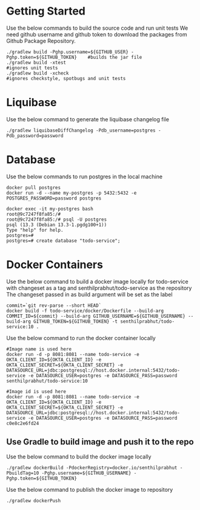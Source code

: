 # Getting Started
Use the below commands to build the source code and run unit tests
We need github username and github token to download the packages from Github Package Repository. 
```shell
./gradlew build -Pghp.username=${GITHUB_USER} -Pghp.token=${GITHUB_TOKEN}    #builds the jar file
./gradlew build -xtest                                                       #ignores unit tests
./gradlew build -xcheck                                                      #ignores checkstyle, spotbugs and unit tests
```

# Liquibase
Use the below command to generate the liquibase changelog file
```
./gradlew liquibaseDiffChangelog -Pdb_username=postgres -Pdb_password=password
```

# Database
Use the below commands to run postgres in the local machine
```shell
docker pull postgres
docker run -d --name my-postgres -p 5432:5432 -e POSTGRES_PASSWORD=password postgres

docker exec -it my-postgres bash
root@9c7247f8fa85:/#
root@9c7247f8fa85:/# psql -U postgres
psql (13.3 (Debian 13.3-1.pgdg100+1))
Type "help" for help.
postgres=# 
postgres=# create database "todo-service";
```

# Docker Containers
Use the below command to build a docker image locally for todo-service with changeset as a tag and 
senthilprabhut/todo-service as the repository
The changeset passed in as build argument will be set as the label
```shell
commit=`git rev-parse --short HEAD`
docker build -f todo-service/docker/Dockerfile --build-arg COMMIT_ID=${commit} --build-arg GITHUB_USERNAME=${GITHUB_USERNAME} --build-arg GITHUB_TOKEN=${GITHUB_TOKEN} -t senthilprabhut/todo-service:10 .
```

Use the below command to run the docker container locally
```shell
#Image name is used here
docker run -d -p 8081:8081 --name todo-service -e OKTA_CLIENT_ID=${OKTA_CLIENT_ID} -e OKTA_CLIENT_SECRET=${OKTA_CLIENT_SECRET} -e DATASOURCE_URL=jdbc:postgresql://host.docker.internal:5432/todo-service -e DATASOURCE_USER=postgres -e DATASOURCE_PASS=password senthilprabhut/todo-service:10

#Image id is used here
docker run -d -p 8081:8081 --name todo-service -e OKTA_CLIENT_ID=${OKTA_CLIENT_ID} -e OKTA_CLIENT_SECRET=${OKTA_CLIENT_SECRET} -e DATASOURCE_URL=jdbc:postgresql://host.docker.internal:5432/todo-service -e DATASOURCE_USER=postgres -e DATASOURCE_PASS=password c0e8c2e6fd24
```

## Use Gradle to build image and push it to the repo
Use the below command to build the docker image locally
```shell
./gradlew dockerBuild -PdockerRegistry=docker.io/senthilprabhut -PbuildTag=10 -Pghp.username=${GITHUB_USERNAME} -Pghp.token=${GITHUB_TOKEN}
```

Use the below command to publish the docker image to repository
```shell
./gradlew dockerPush
```